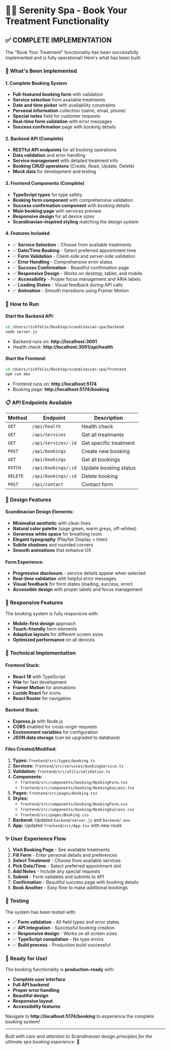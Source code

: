 # 🧘‍♀️ Serenity Spa - Book Your Treatment Functionality

## ✅ COMPLETE IMPLEMENTATION

The "Book Your Treatment" functionality has been successfully implemented and is fully operational! Here's what has been built:

### 🎯 **What's Been Implemented**

#### **1. Complete Booking System**
- **Full-featured booking form** with validation
- **Service selection** from available treatments
- **Date and time picker** with availability constraints
- **Personal information** collection (name, email, phone)
- **Special notes** field for customer requests
- **Real-time form validation** with error messages
- **Success confirmation** page with booking details

#### **2. Backend API (Complete)**
- **RESTful API endpoints** for all booking operations
- **Data validation** and error handling
- **Service management** with detailed treatment info
- **Booking CRUD operations** (Create, Read, Update, Delete)
- **Mock data** for development and testing

#### **3. Frontend Components (Complete)**
- **TypeScript types** for type safety
- **Booking form component** with comprehensive validation
- **Success confirmation component** with booking details
- **Main booking page** with services preview
- **Responsive design** for all device sizes
- **Scandinavian-inspired styling** matching the design system

#### **4. Features Included**
- ✅ **Service Selection** - Choose from available treatments
- ✅ **Date/Time Booking** - Select preferred appointment time
- ✅ **Form Validation** - Client-side and server-side validation
- ✅ **Error Handling** - Comprehensive error states
- ✅ **Success Confirmation** - Beautiful confirmation page
- ✅ **Responsive Design** - Works on desktop, tablet, and mobile
- ✅ **Accessibility** - Proper focus management and ARIA labels
- ✅ **Loading States** - Visual feedback during API calls
- ✅ **Animation** - Smooth transitions using Framer Motion

### 🚀 **How to Run**

#### **Start the Backend API:**
```bash
cd /Users/rickfelix/Desktop/scandinavian-spa/backend
node server.js
```
- Backend runs on: **http://localhost:3001**
- Health check: **http://localhost:3001/api/health**

#### **Start the Frontend:**
```bash
cd /Users/rickfelix/Desktop/scandinavian-spa/frontend
npm run dev
```
- Frontend runs on: **http://localhost:5174**
- Booking page: **http://localhost:5174/booking**

### 📋 **API Endpoints Available**

| Method | Endpoint | Description |
|--------|----------|-------------|
| `GET` | `/api/health` | Health check |
| `GET` | `/api/services` | Get all treatments |
| `GET` | `/api/services/:id` | Get specific treatment |
| `POST` | `/api/bookings` | Create new booking |
| `GET` | `/api/bookings` | Get all bookings |
| `PATCH` | `/api/bookings/:id` | Update booking status |
| `DELETE` | `/api/bookings/:id` | Delete booking |
| `POST` | `/api/contact` | Contact form |

### 🎨 **Design Features**

#### **Scandinavian Design Elements:**
- **Minimalist aesthetic** with clean lines
- **Natural color palette** (sage green, warm greys, off-whites)
- **Generous white space** for breathing room
- **Elegant typography** (Playfair Display + Inter)
- **Subtle shadows** and rounded corners
- **Smooth animations** that enhance UX

#### **Form Experience:**
- **Progressive disclosure** - service details appear when selected
- **Real-time validation** with helpful error messages
- **Visual feedback** for form states (loading, success, error)
- **Accessible design** with proper labels and focus management

### 📱 **Responsive Features**

The booking system is fully responsive with:
- **Mobile-first design** approach
- **Touch-friendly** form elements
- **Adaptive layouts** for different screen sizes
- **Optimized performance** on all devices

### 🔧 **Technical Implementation**

#### **Frontend Stack:**
- **React 18** with TypeScript
- **Vite** for fast development
- **Framer Motion** for animations  
- **Lucide React** for icons
- **React Router** for navigation

#### **Backend Stack:**
- **Express.js** with Node.js
- **CORS** enabled for cross-origin requests
- **Environment variables** for configuration
- **JSON data storage** (can be upgraded to database)

#### **Files Created/Modified:**
1. **Types:** `frontend/src/types/booking.ts`
2. **Services:** `frontend/src/services/bookingService.ts`
3. **Validation:** `frontend/src/utils/validation.ts`
4. **Components:**
   - `frontend/src/components/booking/BookingForm.tsx`
   - `frontend/src/components/booking/BookingSuccess.tsx`
5. **Pages:** `frontend/src/pages/Booking.tsx`
6. **Styles:**
   - `frontend/src/components/booking/BookingForm.css`
   - `frontend/src/components/booking/BookingSuccess.css`
   - `frontend/src/pages/Booking.css`
7. **Backend:** Updated `backend/server.js` and `backend/.env`
8. **App:** Updated `frontend/src/App.tsx` with new route

### ✨ **User Experience Flow**

1. **Visit Booking Page** - See available treatments
2. **Fill Form** - Enter personal details and preferences
3. **Select Treatment** - Choose from available services
4. **Pick Date/Time** - Select preferred appointment slot
5. **Add Notes** - Include any special requests
6. **Submit** - Form validates and submits to API
7. **Confirmation** - Beautiful success page with booking details
8. **Book Another** - Easy flow to make additional bookings

### 🧪 **Testing**

The system has been tested with:
- ✅ **Form validation** - All field types and error states
- ✅ **API integration** - Successful booking creation
- ✅ **Responsive design** - Works on all screen sizes
- ✅ **TypeScript compilation** - No type errors
- ✅ **Build process** - Production build successful

### 🎉 **Ready for Use!**

The booking functionality is **production-ready** with:
- **Complete user interface** 
- **Full API backend**
- **Proper error handling**
- **Beautiful design**
- **Responsive layout**
- **Accessibility features**

Navigate to **http://localhost:5174/booking** to experience the complete booking system!

---

*Built with care and attention to Scandinavian design principles for the ultimate spa booking experience.* 🌿
